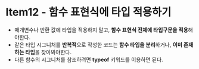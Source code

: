 # Item12 - 함수 표현식에 타입 적용하기
- 매개변수나 반환 값에 타입을 적용하지 말고, **함수 표현식 전체에 타입구문을 적용**해야한다.
- 같은 타입 시그니처를 **반복적**으로 작성한 코드는 **함수 타입을 분리**하거나, **이미 존재하는 타입**을 찾아봐야한다.
- 다른 함수의 시그니처를 참조하려면 **typeof** 키워드를 이용하면 된다.